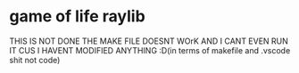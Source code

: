 # game of life raylib
THIS IS NOT DONE THE MAKE FILE DOESNT WOrK AND I CANT EVEN RUN IT CUS I HAVENT MODIFIED ANYTHING :D(in terms of makefile and .vscode shit not code)

